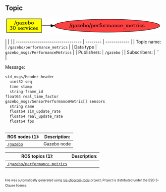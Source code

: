 <!--
File was automatically generated using 'ros-diagram-tools' project.
Project is distributed under the BSD 3-Clause license.
-->

## Topic

[![/gazebo/performance_metrics](t__gazebo_performance_metrics.png "/gazebo/performance_metrics")](t__gazebo_performance_metrics.png)

|  |  |
| --------------------------------- | -------- | ------------ |
| Topic name: | `/gazebo/performance_metrics` |
| Data type | `gazebo_msgs/PerformanceMetrics` |
| Publishers: | `/gazebo` |
| Subscribers: | `` |

Message:
```
std_msgs/Header header
  uint32 seq
  time stamp
  string frame_id
float64 real_time_factor
gazebo_msgs/SensorPerformanceMetric[] sensors
  string name
  float64 sim_update_rate
  float64 real_update_rate
  float64 fps


```


| ROS nodes (1): | Description: |
| ----------------------------------- | ------------ |
| [`/gazebo`](n__gazebo.html) | Gazebo node |

| ROS topics (1): | Description: |
| ----------------------------------- | ------------ |
| [`/gazebo/performance_metrics`](t__gazebo_performance_metrics.html) |  |


</br>
<font size="1">
File was automatically generated using <a href="https://github.com/anetczuk/ros-diagram-tools"><i>ros-diagram-tools</i></a> project.
Project is distributed under the BSD 3-Clause license.
</font>
